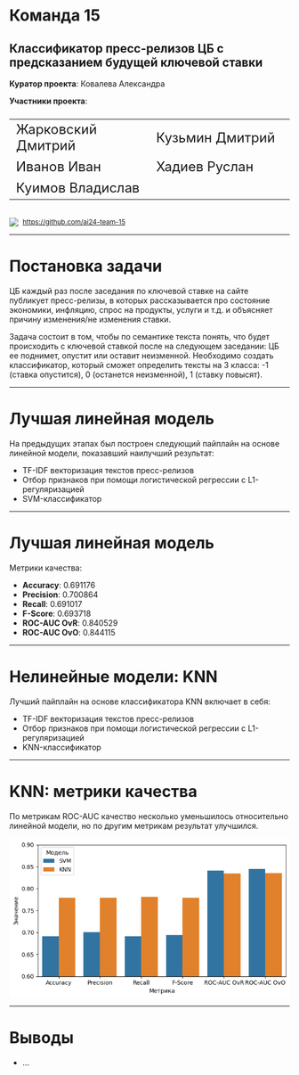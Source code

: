 <!-- theme: default -->
<!-- paginate: true -->
<!-- lang: ru -->

<style scoped>
    tr, td {
        background: none !important;
        border: none !important;
        width: 40%;
    }
    
    table {
        display: table;
        width: 100%;
        font-size: 18pt;
    }
    
    .icon {
        display: flex;
        gap: 0.5rem;
        margin-top: 2rem;
        font-size: 0.75rem;
    }
</style>

# Команда 15

## Классификатор пресс-релизов ЦБ с предсказанием будущей ключевой ставки

**Куратор проекта**: Ковалева Александра

**Участники проекта**:

<table>
    <tr>
        <td>Жарковский Дмитрий</td>
        <td>Кузьмин Дмитрий</td>
    </tr>
    <tr>
        <td>Иванов Иван</td>
        <td>Хадиев Руслан</td>
    </tr>
    <tr>
        <td>Куимов Владислав</td>
        <td></td>
    </tr>
</table>

<p class="icon">
    <img src="https://github.githubassets.com/favicons/favicon.svg"/>
    <a href="https://github.com/ai24-team-15">https://github.com/ai24-team-15</a>
</p>

---

# Постановка задачи

ЦБ каждый раз после заседания по ключевой ставке на сайте публикует пресс-релизы, в которых рассказывается про состояние экономики, инфляцию, спрос на продукты, услуги и т.д. и объясняет причину изменения/не изменения ставки.

Задача состоит в том, чтобы по семантике текста понять, что будет происходить с ключевой ставкой после на следующем заседании: ЦБ ее поднимет, опустит или оставит неизменной. Необходимо создать классификатор, который сможет определить тексты на 3 класса: -1 (ставка опустится), 0 (останется неизменной), 1 (ставку повысят).

---

# Лучшая линейная модель

На предыдущих этапах был построен следующий пайплайн на основе линейной модели, показавший наилучший результат:
- TF-IDF векторизация текстов пресс-релизов
- Отбор признаков при помощи логистической регрессии с L1-регуляризацией
- SVM-классификатор

---

# Лучшая линейная модель

Метрики качества:

- **Accuracy**: 0.691176
- **Precision**: 0.700864
- **Recall**: 0.691017
- **F-Score**: 0.693718
- **ROC-AUC OvR**: 0.840529
- **ROC-AUC OvO**: 0.844115

---

# Нелинейные модели: KNN

Лучший пайплайн на основе классификатора KNN включает в себя:
- TF-IDF векторизация текстов пресс-релизов
- Отбор признаков при помощи логистической регрессии с L1-регуляризацией
- KNN-классификатор

---

<style>
img[alt~="center"] {
  display: block;
  margin: 0 auto;
}
</style>

# KNN: метрики качества

По метрикам ROC-AUC качество несколько уменьшилось относительно линейной модели, но по другим метрикам результат улучшился.

![center](knn.png)

---

# Выводы

- ...